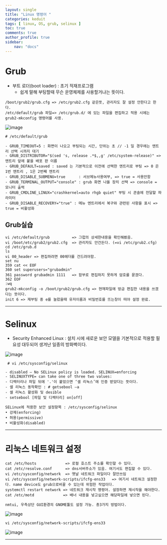 ```yaml
---
layout: single
title: "Linux 명령어 "
categories: keduit
tags: [ linux, OS, grub, selinux ]
toc: true 
comments: true
author_profile: true
sidebar:
    nav: "docs"
---
```


# Grub
* 부트 로더(boot loader) : 초기 적재프로그램
  * 쉽게 말해 부팅할때 무슨 운영체제를 사용할거냐는 뜻이다.

```
/boot/grub2/grub.cfg => /etc/grub2.cfg 같은뜻, 관리자도 잘 설정 안한다고 한다.
/etc/default/grub 파일=> /etc/grub.d/ 에 있는 파일을 편집하고 적용 시에는 
grub2-mkconfig 명령어를 사용.
```
![image](https://user-images.githubusercontent.com/128279031/229041845-0ddef424-5778-40ff-bad4-7ce80918eec3.png)

```
# /etc/default/grub

- GRUB_TIMEOUT=5 : 화면이 나오고 부팅되는 시간, 단위는 초 // -1 일 경우에는 엔트리 선택 시까지 대기
- GRUB_DISTRIBUTOR="$(sed 's, release .*$,,g' /etc/system-release)" => 엔트리 앞에 붙을 배포 판 이름
- GRUB_DEFAULT=saved : saved 는 기본적으로 이전에 선택한 엔트리로 부팅 => 0 은 1번 엔트리 , 1은 2번째 엔트리
- GRUB_DISABLE_SUBMENU=true      : 서브메뉴사용여부, => true = 사용안함
- GRUB_TERMINAL_OUTPUT="console" : grub 화면 나올 장치 선택 => console = 모니터 출력
- GRUB_CMDLINE_LINUX="crashkernel=auto rhgb quiet" 부팅 시 콘솔에 전달할 파라미터
- GRUB_DISABLE_RECOVERY="true" : 메뉴 엔트리에서 복구와 관련된 사항을 표시 => true = 비활성화
```

## Grub실습

```
vi /etc/default/grub          => 그럽의 상세한내용을 확인해봤음.
vi /boot/etc/grub2/grub2.cfg  => 관리자도 안건든다. (=vi /etc/grub2.cfg)
cd /etc/grub.d
ls 
vi 00_header => 편집하려면 00헤더를 건드려야함.
set nu
359 cat << EOF
360 set superusers="grubadmin"
361 password grubadmin 1111   => 함부로 편집하지 못하게 암호를 묻겠다.
362 EOF
:wq
grub2-mkconfig -o /boot/grub2/grub.cfg => 현재파일에 방금 편집한 내용을 쓰겠다는 뜻이다.
init 6 => 재부팅 중 e를 눌렀을때 유저이름과 비밀번호를 뜨는창이 떠야 설정 완료.
```

---

# Selinux

* Security Enhanced Linux : 설치 시에 새로운 보안 모델을 기본적으로 적용할 필요성 대두되어 생겨난 일종의 방화벽이다.

![image](https://user-images.githubusercontent.com/128279031/229045217-11dbec6c-712d-49b8-ae3e-b76e37cac970.png)

```
 # vi /etc/sysconfig/selinux

- disabled – No SELinux policy is loaded. SELINUX=enforcing
- SELINUXTYPE= can take one of three two values:
- 디렉터리나 파일 뒤에 '.'이 붙었으면 ‘셀 리눅스’에 인증 받았다는 뜻이다. 
- 셀 리눅스 동작확인 : # getsebool –a
- 셀 리눅스 활성화 및 desible
- setsebool [파일 및 디렉터리] on[off]

SELinux에 적용한 보안 설정항목 : /etc/sysconfig/selinux
• 강제(enforcing)
• 허용(permissive)
• 비활성화(disabled)
```

---

# 리눅스 네트워크 설정

```
cat /etc/hosts             => 로컬 호스트 주소를 확인할 수 있다.
cat /etc/resolve.conf      => dns서버주소가 있음. 여기서도 편집할 수 있다.
vi /etc/sysconfig/network  => 옛날 네트워크 파일이다 잘안쓰임
vi /etc/sysconfig/network-scripts/ifcfg-ens33   => 여기서 네트워크 설정한다. name device도 grub으로바꿀 수 있는데 위험한 작업이다.
systemctl restart network => 네트워크 재시작 명령어. 설정하면 재시작을 해야한다.
cat /etc/motd             => 배너 내용을 넣고싶으면 해당파일에 넣으면 된다.

nmtui, 우측상단 GUI환경의 GNOME툴도 설정 가능. 총3가지 방법이다.
```


![image](https://user-images.githubusercontent.com/128279031/229065616-3be37bbf-959c-4ba1-8474-5f434629a52b.png)


```
vi /etc/sysconfig/network-scripts/ifcfg-ens33
```
![image](https://user-images.githubusercontent.com/128279031/229064515-5997b86b-77df-4c74-a9e9-479f1277809e.png)

---